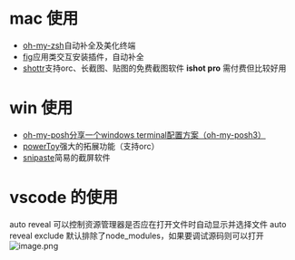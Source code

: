 # mac 使用
- [oh-my-zsh](https://github.com/ohmyzsh/ohmyzsh)自动补全及美化终端
- [fig](https://fig.io/)应用类交互安装插件，自动补全
- [shottr](https://shottr.cc/)支持orc、长截图、贴图的免费截图软件 **ishot pro** 需付费但比较好用

# win 使用
- [oh-my-posh](https://github.com/JanDeDobbeleer/oh-my-posh)[分享一个windows terminal配置方案（oh-my-posh3）](https://zhuanlan.zhihu.com/p/579319260)
- [powerToy](https://github.com/microsoft/PowerToys)强大的拓展功能（支持orc）
- [snipaste](https://www.snipaste.com/download.html)简易的截屏软件

# vscode 的使用
auto reveal 可以控制资源管理器是否应在打开文件时自动显示并选择文件
auto reveal exclude 默认排除了node_modules，如果要调试源码则可以打开
![image.png](https://p9-juejin.byteimg.com/tos-cn-i-k3u1fbpfcp/e576f248c61b4bf5b94e7828f8cf73bf~tplv-k3u1fbpfcp-watermark.image?)